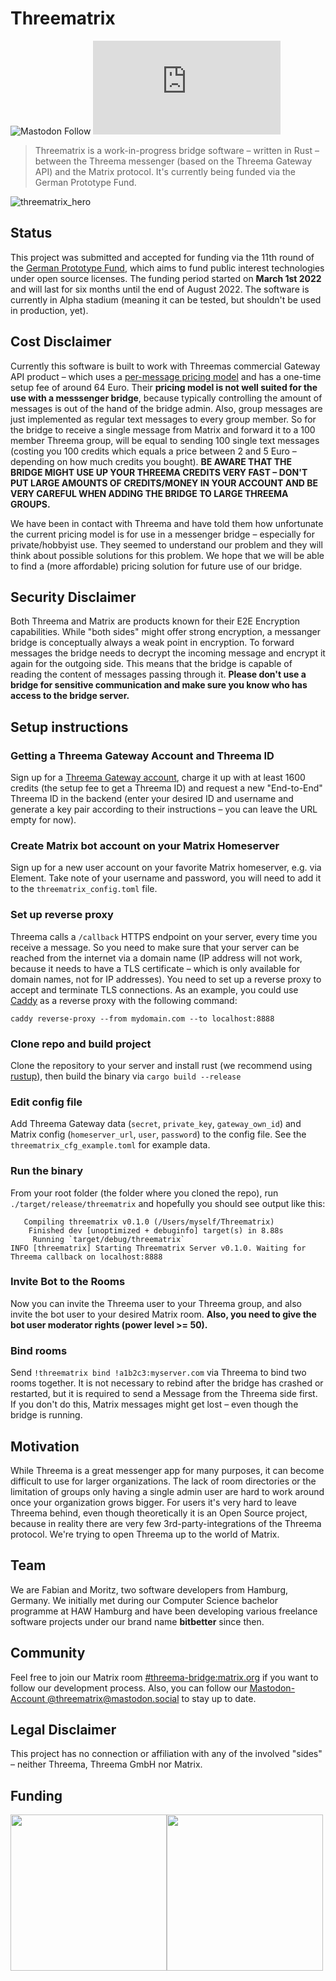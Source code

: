 # Threematrix
![Mastodon Follow](https://img.shields.io/mastodon/follow/107838426834517530?domain=https%3A%2F%2Fmastodon.social&style=social) 
![Matrix](https://img.shields.io/matrix/threematrix:matrix.org?label=Chat%20on%20Matrix&style=social)
> Threematrix is a work-in-progress bridge software – written in Rust – between the Threema messenger (based on the Threema Gateway API) and the Matrix protocol. It's currently being funded via the German Prototype Fund.

![threematrix_hero](https://user-images.githubusercontent.com/4677417/179420224-af18f988-34b0-43e5-a9bd-7abbe22f70f4.png)

## Status
This project was submitted and accepted for funding via the 11th round of the [German Prototype Fund](https://prototypefund.de/), which aims to fund public interest technologies under open source licenses. The funding period started on **March 1st 2022** and will last for six months until the end of August 2022. The software is currently in Alpha stadium (meaning it can be tested, but shouldn't be used in production, yet).

## Cost Disclaimer
Currently this software is built to work with Threemas commercial Gateway API product – which uses a [per-message pricing model](https://gateway.threema.ch/en/products) and has a one-time setup fee of around 64 Euro. Their **pricing model is not well suited for the use with a messsenger bridge**, because typically controlling the amount of messages is out of the hand of the bridge admin. Also, group messages are just implemented as regular text messages to every group member. So for the bridge to receive a single message from Matrix and forward it to a 100 member Threema group, will be equal to sending 100 single text messages (costing you 100 credits which equals a price between 2 and 5 Euro – depending on how much credits you bought). **BE AWARE THAT THE BRIDGE MIGHT USE UP YOUR THREEMA CREDITS VERY FAST – DON'T PUT LARGE AMOUNTS OF CREDITS/MONEY IN YOUR ACCOUNT AND BE VERY CAREFUL WHEN ADDING THE BRIDGE TO LARGE THREEMA GROUPS.**

We have been in contact with Threema and have told them how unfortunate the current pricing model is for use in a messenger bridge – especially for private/hobbyist use. They seemed to understand our problem and they will think about possible solutions for this problem. We hope that we will be able to find a (more affordable) pricing solution for future use of our bridge.

## Security Disclaimer
Both Threema and Matrix are products known for their E2E Encryption capabilities. While "both sides" might offer strong encryption, a messanger bridge is conceptually always a weak point in encryption. To forward messages the bridge needs to decrypt the incoming message and encrypt it again for the outgoing side. This means that the bridge is capable of reading the content of messages passing through it. **Please don't use a bridge for sensitive communication and make sure you know who has access to the bridge server.**

## Setup instructions


### Getting a Threema Gateway Account and Threema ID
Sign up for a [Threema Gateway account](https://gateway.threema.ch/en/signup), charge it up with at least 1600 credits (the setup fee to get a Threema ID) and request a new "End-to-End" Threema ID in the backend (enter your desired ID and username and generate a key pair according to their instructions – you can leave the URL empty for now).

### Create Matrix bot account on your Matrix Homeserver
Sign up for a new user account on your favorite Matrix homeserver, e.g. via Element. Take note of your username and password, you will need to add it to the `threematrix_config.toml` file.

### Set up reverse proxy
Threema calls a `/callback` HTTPS endpoint on your server, every time you receive a message. So you need to make sure that your server can be reached from the internet via a domain name (IP address will not work, because it needs to have a TLS certificate – which is only available for domain names, not for IP addresses). You need to set up a reverse proxy to accept and terminate TLS connections. As an example, you could use [Caddy](https://caddyserver.com/) as a reverse proxy with the following command:

```
caddy reverse-proxy --from mydomain.com --to localhost:8888
```

### Clone repo and build project
Clone the repository to your server and install rust (we recommend using [rustup](https://rustup.rs/)), then build the binary via `cargo build --release`

### Edit config file
Add Threema Gateway data (`secret`, `private_key`, `gateway_own_id`) and Matrix config (`homeserver_url`, `user`, `password`) to the config file. See the `threematrix_cfg_example.toml` for example data.

### Run the binary
From your root folder (the folder where you cloned the repo), run `./target/release/threematrix` and hopefully you should see output like this:

```
   Compiling threematrix v0.1.0 (/Users/myself/Threematrix)
    Finished dev [unoptimized + debuginfo] target(s) in 8.88s
     Running `target/debug/threematrix`
INFO [threematrix] Starting Threematrix Server v0.1.0. Waiting for Threema callback on localhost:8888
```

### Invite Bot to the Rooms
Now you can invite the Threema user to your Threema group, and also invite the bot user to your desired Matrix room. **Also, you need to give the bot user moderator rights (power level >= 50).**

### Bind rooms
Send `!threematrix bind !a1b2c3:myserver.com` via Threema to bind two rooms together. It is not necessary to rebind after the bridge has crashed or restarted, but it is required to send a Message from the Threema side first. If you don't do this, Matrix messages might get lost – even though the bridge is running.

## Motivation
While Threema is a great messenger app for many purposes, it can become difficult to use for larger organizations. The lack of room directories or the limitation of groups only having a single admin user are hard to work around once your organization grows bigger. For users it's very hard to leave Threema behind, even though theoretically it is an Open Source project, because in reality there are very few 3rd-party-integrations of the Threema protocol. We're trying to open Threema up to the world of Matrix.

## Team
We are Fabian and Moritz, two software developers from Hamburg, Germany. We initially met during our Computer Science bachelor programme at HAW Hamburg and have been developing various freelance software projects under our brand name **bitbetter** since then.

## Community
Feel free to join our Matrix room [#threema-bridge:matrix.org](https://matrix.to/#/#threema-bridge:matrix.org) if you want to follow our development process. Also, you can follow our [Mastodon-Account @threematrix@mastodon.social](https://mastodon.social/web/@threematrix) to stay up to date.

## Legal Disclaimer
This project has no connection or affiliation with any of the involved "sides" – neither Threema, Threema GmbH nor Matrix.

## Funding
<div style="display: flex;">
<a href="https://www.bmbf.de/"><img src="https://user-images.githubusercontent.com/4677417/159274561-ca7a0f0f-b7cf-4a91-a6bc-b38e1f768b11.svg" width="250px" /></a>
<a href="https://prototypefund.de/project/threematrix-eine-bruecke-zwischen-threema-und-dem-matrix-protokoll/"><img src="https://user-images.githubusercontent.com/4677417/159274772-bd4a0ea2-ef2e-4578-89fe-f87e61d21e73.svg" width="250px" /></a>
</div>

